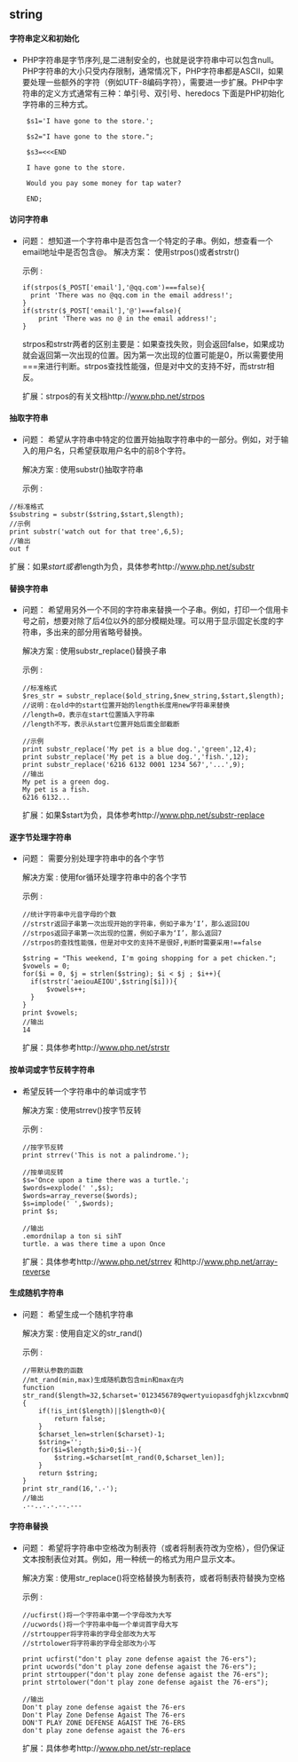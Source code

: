 ## string

#### 字符串定义和初始化

* PHP字符串是字节序列,是二进制安全的，也就是说字符串中可以包含null。PHP字符串的大小只受内存限制，通常情况下，PHP字符串都是ASCII，如果要处理一些额外的字符（例如UTF-8编码字符），需要进一步扩展。PHP中字符串的定义方式通常有三种：单引号、双引号、heredocs 下面是PHP初始化字符串的三种方式。

  ```
   $s1='I have gone to the store.';

   $s2="I have gone to the store.";

   $s3=<<<END

   I have gone to the store.

   Would you pay some money for tap water?

   END;
  ```

#### 访问字符串

* 问题：
想知道一个字符串中是否包含一个特定的子串。例如，想查看一个email地址中是否包含@。
解决方案：
使用strpos()或者strstr()

  示例 :

  ```
  if(strpos($_POST['email'],'@qq.com')===false){
    print 'There was no @qq.com in the email address!';
  }
  if(strstr($_POST['email'],'@')===false){
      print 'There was no @ in the email address!';
  }
  
  ```

  strpos和strstr两者的区别主要是：如果查找失败，则会返回false，如果成功就会返回第一次出现的位置。因为第一次出现的位置可能是0，所以需要使用===来进行判断。strpos查找性能强，但是对中文的支持不好，而strstr相反。

  扩展：strpos的有关文档http://www.php.net/strpos

#### 抽取字符串

* 问题：
希望从字符串中特定的位置开始抽取字符串中的一部分。例如，对于输入的用户名，只希望获取用户名中的前8个字符。

  解决方案 : 使用substr()抽取字符串

  示例 :
 ```
 //标准格式
 $substring = substr($string,$start,$length);
 //示例
 print substr('watch out for that tree',6,5);
 //输出
 out f
 ```
 扩展：如果$start或者$length为负，具体参考http://www.php.net/substr

#### 替换字符串

* 问题：
希望用另外一个不同的字符串来替换一个子串。例如，打印一个信用卡号之前，想要对除了后4位以外的部分模糊处理。可以用于显示固定长度的字符串，多出来的部分用省略号替换。

    解决方案 :
    使用substr_replace()替换子串

    示例 :
    ```
    //标准格式
    $res_str = substr_replace($old_string,$new_string,$start,$length);
    //说明：在old中的start位置开始的length长度用new字符串来替换
    //length=0，表示在start位置插入字符串
    //length不写，表示从start位置开始后面全部截断

    //示例
    print substr_replace('My pet is a blue dog.','green',12,4);
    print substr_replace('My pet is a blue dog.','fish.',12);
    print substr_replace('6216 6132 0001 1234 567','...',9);
    //输出
    My pet is a green dog.
    My pet is a fish.
    6216 6132...
    ```
    扩展：如果$start为负，具体参考http://www.php.net/substr-replace

#### 逐字节处理字符串

* 问题：
需要分别处理字符串中的各个字节

    解决方案 :
    使用for循环处理字符串中的各个字节

    示例 :
    ```
    //统计字符串中元音字母的个数
    //strstr返回子串第一次出现开始的字符串，例如子串为‘I’，那么返回IOU
    //strpos返回子串第一次出现的位置，例如子串为‘I’，那么返回7
    //strpos的查找性能强，但是对中文的支持不是很好,判断时需要采用!==false

    $string = "This weekend, I'm going shopping for a pet chicken.";
    $vowels = 0;
    for($i = 0, $j = strlen($string); $i < $j ; $i++){
      if(strstr('aeiouAEIOU',$string[$i])){
          $vowels++;
      }
    }
    print $vowels;
    //输出
    14
    ```
    扩展：具体参考http://www.php.net/strstr

#### 按单词或字节反转字符串

* 希望反转一个字符串中的单词或字节

    解决方案 :
    使用strrev()按字节反转

    示例 :
    ```
    //按字节反转
    print strrev('This is not a palindrome.');

    //按单词反转
    $s='Once upon a time there was a turtle.';
    $words=explode(' ',$s);
    $words=array_reverse($words);
    $s=implode(' ',$words);
    print $s;

    //输出
    .emordnilap a ton si sihT
    turtle. a was there time a upon Once
    ```
    扩展：具体参考http://www.php.net/strrev 和http://www.php.net/array-reverse

#### 生成随机字符串

* 问题：
希望生成一个随机字符串

    解决方案 :
    使用自定义的str_rand()

    示例 :

    ```
    //带默认参数的函数
    //mt_rand(min,max)生成随机数包含min和max在内
    function str_rand($length=32,$charset='0123456789qwertyuiopasdfghjklzxcvbnmQWERTYUIOPASDFGHJKLZXCVBNM'){
        if(!is_int($length)||$length<0){
            return false;
        }
        $charset_len=strlen($charset)-1;
        $string='';
        for($i=$length;$i>0;$i--){
            $string.=$charset[mt_rand(0,$charset_len)];
        }
        return $string;
    }
    print str_rand(16,'.-');
    //输出
    .--..-.-.--.---
    ```

#### 字符串替换

* 问题：
希望将字符串中空格改为制表符（或者将制表符改为空格），但仍保证文本按制表位对其。例如，用一种统一的格式为用户显示文本。

    解决方案 :
    使用str_replace()将空格替换为制表符，或者将制表符替换为空格

    示例 :

    ```
    //ucfirst()将一个字符串中第一个字母改为大写
    //ucwords()将一个字符串中每一个单词首字母大写
    //strtoupper将字符串的字母全部改为大写
    //strtolower将字符串的字母全部改为小写

    print ucfirst("don't play zone defense agaist the 76-ers");
    print ucwords("don't play zone defense agaist the 76-ers");
    print strtoupper("don't play zone defense agaist the 76-ers");
    print strtolower("don't play zone defense agaist the 76-ers");

    //输出
    Don't play zone defense agaist the 76-ers
    Don't Play Zone Defense Agaist The 76-ers
    DON'T PLAY ZONE DEFENSE AGAIST THE 76-ERS
    don't play zone defense agaist the 76-ers
    ```
    扩展：具体参考http://www.php.net/str-replace
